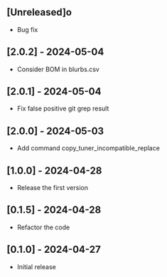 ## [Unreleased]o
- Bug fix

## [2.0.2] - 2024-05-04
- Consider BOM in blurbs.csv
## [2.0.1] - 2024-05-04
- Fix false positive git grep result
## [2.0.0] - 2024-05-03

- Add command copy_tuner_incompatible_replace 

## [1.0.0] - 2024-04-28

- Release the first version 

## [0.1.5] - 2024-04-28

- Refactor the code

## [0.1.0] - 2024-04-27

- Initial release
